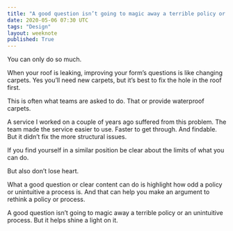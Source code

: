 ```yaml
---
title: "A good question isn’t going to magic away a terrible policy or an unintuitive process"
date: 2020-05-06 07:30 UTC
tags: "Design"
layout: weeknote
published: True
---
```


You can only do so much.

When your roof is leaking, improving your form’s questions is like changing carpets. Yes you’ll need new carpets, but it’s best to fix the hole in the roof first.

This is often what teams are asked to do. That or provide waterproof carpets.

A service I worked on a couple of years ago suffered from this problem. The team made the service easier to use. Faster to get through. And findable. But it didn’t fix the more structural issues.

If you find yourself in a similar position be clear about the limits of what you can do.

But also don’t lose heart.

What a good question or clear content can do is highlight how odd a policy or unintuitive a process is. And that can help you make an argument to rethink a policy or process.

A good question isn’t going to magic away a terrible policy or an unintuitive process. But it helps shine a light on it.
